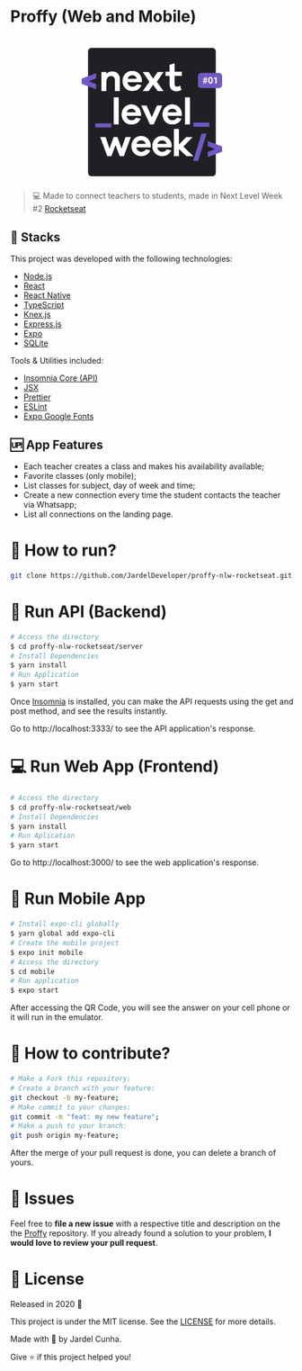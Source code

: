 # Proffy (Web and Mobile)

<h1 align="center">
    <img alt="NextLevelWeek" title="#NextLevelWeek" src=".github/logo.svg" width="250px" />
</h1>

> :computer: Made to connect teachers to students, made in Next Level Week #2 [Rocketseat](https://rocketseat.com.br/)

## 🚀 Stacks

This project was developed with the following technologies:

- [Node.js](https://nodejs.org/en/)
- [React](https://reactjs.org)
- [React Native](https://reactnative.dev/)
- [TypeScript](https://www.typescriptlang.org/docs)
- [Knex.js](http://knexjs.org/)
- [Express.js](https://expressjs.com/pt-br/guide/routing.html)
- [Expo](https://expo.io/)
- [SQLite](https://www.sqlite.org/docs.html)

Tools & Utilities included:

- [Insomnia Core (API)](https://support.insomnia.rest/)
- [JSX](https://jsx.github.io/doc.html)
- [Prettier](https://prettier.io/docs/en/index.html)
- [ESLint](https://eslint.org/docs/user-guide/getting-started)
- [Expo Google Fonts](https://github.com/expo/google-fonts)

## :up: App Features

- Each teacher creates a class and makes his availability available;
- Favorite classes (only mobile);
- List classes for subject, day of week and time;
- Create a new connection every time the student contacts the teacher via Whatsapp;
- List all connections on the landing page.

# :construction_worker: How to run?

```bash
git clone https://github.com/JardelDeveloper/proffy-nlw-rocketseat.git
```

# :incoming_envelope: Run API (Backend)

```bash
# Access the directory
$ cd proffy-nlw-rocketseat/server
# Install Dependencies
$ yarn install
# Run Apṕlication
$ yarn start
```

Once [Insomnia](https://insomnia.rest/download/core/?&ref=https%3A%2F%2Fwww.google.com%2F) is installed, you can make the API requests using the get and post method, and see the results instantly.

Go to http://localhost:3333/ to see the API application's response.

# :computer: Run Web App (Frontend)

```bash
# Access the directory
$ cd proffy-nlw-rocketseat/web
# Install Dependencies
$ yarn install
# Run Aplication
$ yarn start
```

Go to http://localhost:3000/ to see the web application's response.

# :iphone: Run Mobile App

```bash
# Install expo-cli globally
$ yarn global add expo-cli
# Create the mobile project
$ expo init mobile
# Access the directory
$ cd mobile
# Run application
$ expo start
```

After accessing the QR Code, you will see the answer on your cell phone or it will run in the emulator.

# 🤔 How to contribute?

```bash
# Make a Fork this repository;
# Create a branch with your feature:
git checkout -b my-feature;
# Make commit to your changes:
git commit -m "feat: my new feature";
# Make a push to your branch:
git push origin my-feature;
```

After the merge of your pull request is done, you can delete a branch of yours.

# :wrench: Issues

Feel free to **file a new issue** with a respective title and description on the the [Proffy](https://github.com/JardelDeveloper/proffy-nlw-rocketseat/issues) repository. If you already found a solution to your problem, **I would love to review your pull request**.

# :memo: License

Released in 2020 :closed_book:

This project is under the MIT license. See the [LICENSE](https://github.com/JardelDeveloper/proffy-web-mobile/blob/master/LICENSE) for more details.

Made with :green_heart: by Jardel Cunha.

Give :star: if this project helped you!
